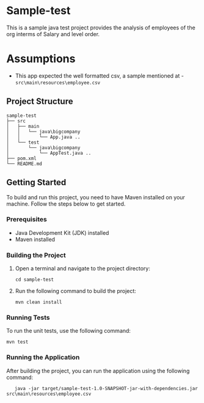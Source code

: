 # Sample-test

This is a sample java test project provides the analysis of employees of the org interms of Salary and level order.

# Assumptions
- This app expected the well formatted csv, a sample mentioned at - `src\main\resources\employee.csv`
## Project Structure

```
sample-test
├── src
│   ├── main
│   │   └── java\bigcompany
│   │       └── App.java ..
│   └── test
│       └── java\bigcompany
│           └── AppTest.java ..
├── pom.xml
└── README.md
```

## Getting Started

To build and run this project, you need to have Maven installed on your machine. Follow the steps below to get started.

### Prerequisites

- Java Development Kit (JDK) installed
- Maven installed

### Building the Project

1. Open a terminal and navigate to the project directory:
   ```
   cd sample-test
   ```

2. Run the following command to build the project:
   ```
   mvn clean install
   ```

### Running Tests

To run the unit tests, use the following command:
```
mvn test
```

### Running the Application

After building the project, you can run the application using the following command:

```
   java -jar target/sample-test-1.0-SNAPSHOT-jar-with-dependencies.jar src\main\resources\employee.csv
```

